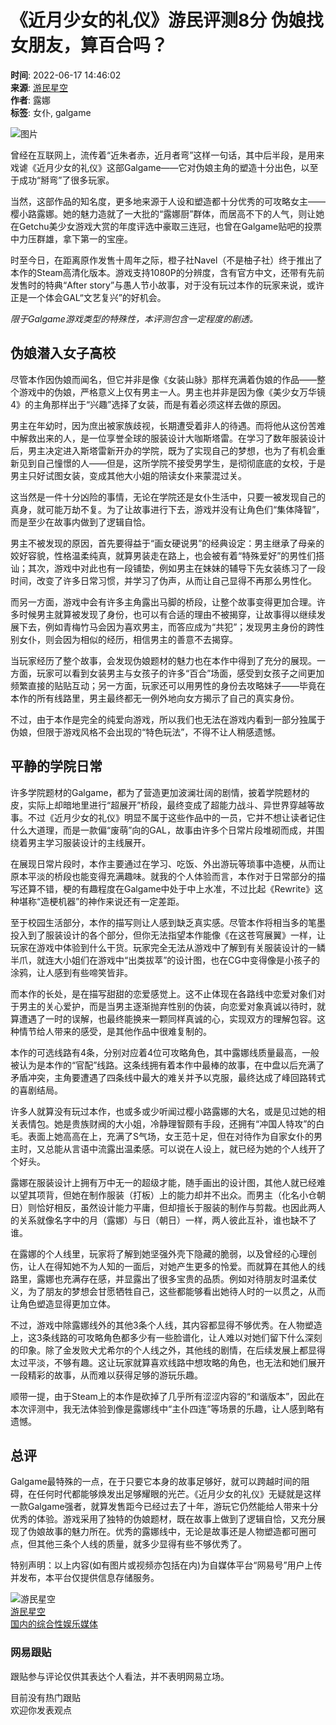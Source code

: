 # 《近月少女的礼仪》游民评测8分 伪娘找女朋友，算百合吗？

**时间**: 2022-06-17 14:46:02  
**来源**: [游民星空](https://www.163.com/dy/media/T1502267589752.html)  
**作者**: 露娜  
**标签**: 女仆, galgame  

![图片](https://static.ws.126.net/163/f2e/dy_media/dy_media/static/images/ipLocation.f6d00eb.svg)

曾经在互联网上，流传着“近朱者赤，近月者弯”这样一句话，其中后半段，是用来戏谑《近月少女的礼仪》这部Galgame——它对伪娘主角的塑造十分出色，以至于成功“掰弯”了很多玩家。

当然，这部作品的知名度，更多地来源于人设和塑造都十分优秀的可攻略女主——樱小路露娜。她的魅力造就了一大批的“露娜厨”群体，而居高不下的人气，则让她在Getchu美少女游戏大赏的年度评选中豪取三连冠，也曾在Galgame贴吧的投票中力压群雄，拿下第一的宝座。

时至今日，在距离原作发售十周年之际，橙子社Navel（不是柚子社）终于推出了本作的Steam高清化版本。游戏支持1080P的分辨度，含有官方中文，还带有先前发售时的特典“After story”与愚人节小故事，对于没有玩过本作的玩家来说，或许正是一个体会GAL“文艺复兴”的好机会。

*限于Galgame游戏类型的特殊性，本评测包含一定程度的剧透。*

## 伪娘潜入女子高校

尽管本作因伪娘而闻名，但它并非是像《女装山脉》那样充满着伪娘的作品——整个游戏中的伪娘，严格意义上仅有男主一人。男主也并非是因为像《美少女万华镜4》的主角那样出于“兴趣”选择了女装，而是有着必须这样去做的原因。

男主在年幼时，因为庶出被家族歧视，长期遭受着非人的待遇。而将他从这份苦难中解救出来的人，是一位享誉全球的服装设计大咖斯塔雷。在学习了数年服装设计后，男主决定进入斯塔雷新开办的学院，既为了实现自己的梦想，也为了有机会重新见到自己憧憬的人——但是，这所学院不接受男学生，是彻彻底底的女校，于是男主只好试图女装，变成其他大小姐的陪读女仆来蒙混过关。

这当然是一件十分凶险的事情，无论在学院还是女仆生活中，只要一被发现自己的真身，就可能万劫不复。为了让故事进行下去，游戏并没有让角色们“集体降智”，而是至少在故事内做到了逻辑自恰。

男主不被发现的原因，首先要得益于“画女硬说男”的经典设定：男主继承了母亲的姣好容貌，性格温柔纯真，就算男装走在路上，也会被有着“特殊爱好”的男性们搭讪；其次，游戏中对此也有一段铺垫，例如男主在妹妹的辅导下先女装练习了一段时间，改变了许多日常习惯，并学习了伪声，从而让自己显得不再那么男性化。

而另一方面，游戏中会有许多主角露出马脚的桥段，让整个故事变得更加合理。许多时候男主就算被发现了身份，也可以有合适的理由不被揭穿，让故事得以继续发展下去，例如青梅竹马会因为喜欢男主，而答应成为“共犯”；发现男主身份的跨性别女仆，则会因为相似的经历，相信男主的善意不去揭穿。

当玩家经历了整个故事，会发现伪娘题材的魅力也在本作中得到了充分的展现。一方面，玩家可以看到女装男主与女孩子的许多“百合”场面，感受到女孩子之间更加频繁直接的贴贴互动；另一方面，玩家还可以用男性的身份去攻略妹子——毕竟在本作的所有线路里，男主最终都无一例外地向女方揭示了自己的真实身份。

不过，由于本作是完全的纯爱向游戏，所以我们也无法在游戏内看到一部分独属于伪娘，但限于游戏风格不会出现的“特色玩法”，不得不让人稍感遗憾。

## 平静的学院日常

许多学院题材的Galgame，都为了营造更加波澜壮阔的剧情，披着学院题材的皮，实际上却暗地里进行“超展开”桥段，最终变成了超能力战斗、异世界穿越等故事。不过《近月少女的礼仪》明显不属于这些作品中的一员，它并不想让读者记住什么大道理，而是一款偏“废萌”向的GAL，故事由许多个日常片段堆砌而成，并围绕着男主学习服装设计的主线展开。

在展现日常片段时，本作主要通过在学习、吃饭、外出游玩等琐事中造梗，从而让原本平淡的桥段也能变得充满趣味。就我的个人体验而言，本作对于日常部分的描写还算不错，梗的有趣程度在Galgame中处于中上水准，不过比起《Rewrite》这种堪称“造梗机器”的神作来说还有一定差距。

至于校园生活部分，本作的描写则让人感到缺乏真实感。尽管本作将相当多的笔墨投入到了服装设计的各个部分，但你无法指望本作能像《在这苍穹展翼》一样，让玩家在游戏中体验到什么干货。玩家完全无法从游戏中了解到有关服装设计的一鳞半爪，就连大小姐们在游戏中“出类拔萃”的设计图，也在CG中变得像是小孩子的涂鸦，让人感到有些啼笑皆非。

而本作的长处，是在描写甜甜的恋爱感觉上。这不止体现在各路线中恋爱对象们对于男主的关心爱护，而是当男主逐渐抛弃性别的伪装，向恋爱对象真诚以待时，就算遭遇了一时的误解，也最终能换来一颗同样真诚的心，实现双方的理解包容。这种情节给人带来的感受，是其他作品中很难复制的。

本作的可选线路有4条，分别对应着4位可攻略角色，其中露娜线质量最高，一般被认为是本作的“官配”线路。这条线拥有着本作中最棒的故事，在中盘以后充满了矛盾冲突，主角要遭遇了四条线中最大的难关并予以克服，最终达成了峰回路转式的喜剧结局。

许多人就算没有玩过本作，也或多或少听闻过樱小路露娜的大名，或是见过她的相关表情包。她是贵族财阀的大小姐，冷静理智颇有手段，还拥有“冲国人特攻”的白毛。表面上她高高在上，充满了S气场，女王范十足，但在对待作为自家女仆的男主时，又总能从言语中流露出温柔感。可以说在人设上，就已经为她的个人线开了个好头。

露娜在服装设计上拥有万中无一的超级才能，随手画出的设计图，其他人就已经难以望其项背，但她在制作服装（打板）上的能力却并不出众。而男主（化名小仓朝日）则恰好相反，虽然设计能力平庸，但却擅长于服装的制作与剪裁。也因此两人的关系就像名字中的月（露娜）与日（朝日）一样，两人彼此互补，谁也缺不了谁。

在露娜的个人线里，玩家将了解到她坚强外壳下隐藏的脆弱，以及曾经的心理创伤，让人在得知她不为人知的一面后，对她产生更多的怜爱。而就算在其他人的线路里，露娜也充满存在感，并显露出了很多宝贵的品质。例如对待朋友时温柔仗义，为了朋友的梦想会甘愿牺牲自己，这些都能够看出她待人时的一以贯之，从而让角色塑造显得更加立体。

不过，游戏中除露娜线外的其他3条个人线，其内容都显得不够优秀。在人物塑造上，这3条线路的可攻略角色都多少有一些脸谱化，让人难以对她们留下什么深刻的印象。除了金发败犬尤希尔的个人线之外，其他线的剧情，在后续发展上都显得太过平淡，不够有趣。这让玩家就算喜欢线路中想攻略的角色，也无法和她们展开一段精彩的故事，从而难以获得足够的游玩乐趣。

顺带一提，由于Steam上的本作是砍掉了几乎所有涩涩内容的“和谐版本”，因此在本次评测中，我无法体验到像是露娜线中“主仆四连”等场景的乐趣，让人感到略有遗憾。

## 总评

Galgame最特殊的一点，在于只要它本身的故事足够好，就可以跨越时间的阻碍，在任何时代都能够焕发出足够耀眼的光芒。《近月少女的礼仪》无疑就是这样一款Galgame强者，就算发售距今已经过去了十年，游玩它仍然能给人带来十分优秀的体验。游戏采用了独特的伪娘题材，既在故事上做到了逻辑自恰，又充分展现了伪娘故事的魅力所在。优秀的露娜线中，无论是故事还是人物塑造都可圈可点，但其他三条个人线的质量，就多少显得有些不够优秀了。

特别声明：以上内容(如有图片或视频亦包括在内)为自媒体平台“网易号”用户上传并发布，本平台仅提供信息存储服务。

![游民星空](https://nimg.ws.126.net/?url=http://dingyue.ws.126.net/Ujiz92YiSHKvZsCjeUgrVwBLUJyOKBbtNjgLRAF8Fvgm61502267589428.png&thumbnail=160y160&quality=80&type=jpg)  
[游民星空](https://www.163.com/dy/media/T1502267589752.html)  
[国内的综合性娱乐媒体](https://www.163.com/dy/media/T1502267589752.html)  

### 网易跟贴

跟贴参与评论仅供其表达个人看法，并不表明网易立场。  

目前没有热门跟贴  
欢迎你发表观点